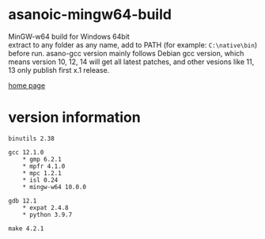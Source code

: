 asanoic-mingw64-build
=====================

MinGW-w64 build for Windows 64bit  
extract to any folder as any name, add to PATH (for example: `C:\native\bin`) before run.
asano-gcc version mainly follows Debian gcc version, which means version 10, 12, 14 will get all latest patches,
and other vesions like 11, 13 only publish first x.1 release.

[home page](https://asano-gcc.github.io)

version information
===================

    binutils 2.38
    
    gcc 12.1.0
        * gmp 6.2.1
        * mpfr 4.1.0
        * mpc 1.2.1
        * isl 0.24
        * mingw-w64 10.0.0
    
    gdb 12.1
        * expat 2.4.8
        * python 3.9.7
    
    make 4.2.1
